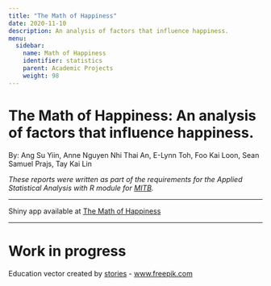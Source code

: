 ```yaml
---
title: "The Math of Happiness"
date: 2020-11-10
description: An analysis of factors that influence happiness. 
menu:
  sidebar:
    name: Math of Happiness
    identifier: statistics
    parent: Academic Projects
    weight: 98
---
```


# The Math of Happiness: An analysis of factors that influence happiness. 

By: Ang Su Yiin, Anne Nguyen Nhi Thai An, E-Lynn Toh, Foo Kai Loon, Sean Samuel Prajs, Tay Kai Lin  

*These reports were written as part of the requirements for the Applied Statistical Analysis with R module for [MITB](https://scis.smu.edu.sg/master-it-business).*

---

Shiny app available at [The Math of Happiness](https://suyiinang.shinyapps.io/MathofHappiness/)

---

# Work in progress

Education vector created by [stories](https://www.freepik.com/vectors/education) - www.freepik.com</a>